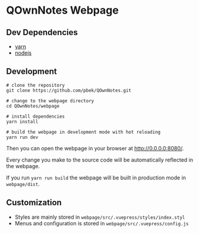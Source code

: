# QOwnNotes Webpage

## Dev Dependencies

- [yarn](https://yarnpkg.com/)
- [nodejs](https://nodejs.org/en/)

## Development

```shell
# clone the repository
git clone https://github.com/pbek/QOwnNotes.git

# change to the webpage directory
cd QOwnNotes/webpage

# install dependencies
yarn install

# build the webpage in development mode with hot reloading
yarn run dev
```

Then you can open the webpage in your browser at <http://0.0.0.0:8080/>.

Every change you make to the source code will be automatically reflected in the webpage.

If you run `yarn run build` the webpage will be built in production mode in `webpage/dist`.

## Customization

- Styles are mainly stored in `webpage/src/.vuepress/styles/index.styl`
- Menus and configuration is stored in `webpage/src/.vuepress/config.js`
